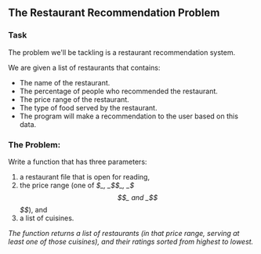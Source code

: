 ## The Restaurant Recommendation Problem

### Task

The problem we'll be tackling is a restaurant recommendation system.

We are given a list of restaurants that contains:

- The name of the restaurant.
- The percentage of people who recommended the restaurant.
- The price range of the restaurant.
- The type of food served by the restaurant.
- The program will make a recommendation to the user based on this data.

### The Problem:

Write a function that has three parameters:

1. a restaurant file that is open for reading,
2. the price range (one of _$_, _$$_, _$$$_ and _$$$$_), and
3. a list of cuisines.

_The function returns a list of restaurants (in that price range, serving at least one of those cuisines), and their ratings sorted from highest to lowest._


